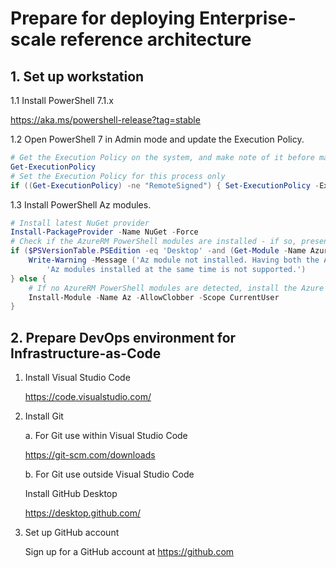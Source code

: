 # Prepare for deploying Enterprise-scale reference architecture
## 1. Set up workstation

1.1 Install PowerShell 7.1.x

https://aka.ms/powershell-release?tag=stable

1.2 Open PowerShell 7 in Admin mode and update the Execution Policy.

````powershell
# Get the Execution Policy on the system, and make note of it before making changes
Get-ExecutionPolicy
# Set the Execution Policy for this process only
if ((Get-ExecutionPolicy) -ne "RemoteSigned") { Set-ExecutionPolicy -ExecutionPolicy RemoteSigned -Scope Process -Force }
````

1.3 Install PowerShell Az modules.

````powershell
# Install latest NuGet provider
Install-PackageProvider -Name NuGet -Force
# Check if the AzureRM PowerShell modules are installed - if so, present a warning
if ($PSVersionTable.PSEdition -eq 'Desktop' -and (Get-Module -Name AzureRM -ListAvailable)) {
    Write-Warning -Message ('Az module not installed. Having both the AzureRM and ' +
        'Az modules installed at the same time is not supported.')
} else {
    # If no AzureRM PowerShell modules are detected, install the Azure PowerShell modules
    Install-Module -Name Az -AllowClobber -Scope CurrentUser
}
````

## 2. Prepare DevOps environment for Infrastructure-as-Code

1. Install Visual Studio Code

    https://code.visualstudio.com/

2. Install Git

    a. For Git use within Visual Studio Code

    https://git-scm.com/downloads

    b. For Git use outside Visual Studio Code

    Install GitHub Desktop

    https://desktop.github.com/

3. Set up GitHub account

    Sign up for a GitHub account at https://github.com
